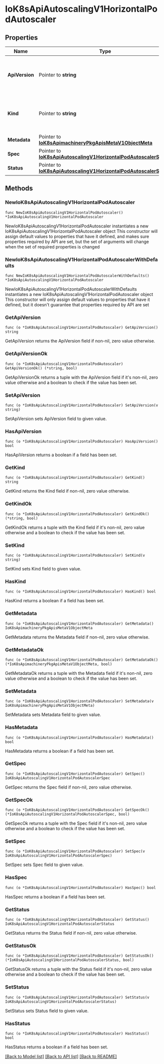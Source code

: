 # IoK8sApiAutoscalingV1HorizontalPodAutoscaler

## Properties

Name | Type | Description | Notes
------------ | ------------- | ------------- | -------------
**ApiVersion** | Pointer to **string** | APIVersion defines the versioned schema of this representation of an object. Servers should convert recognized schemas to the latest internal value, and may reject unrecognized values. More info: https://git.k8s.io/community/contributors/devel/sig-architecture/api-conventions.md#resources | [optional] 
**Kind** | Pointer to **string** | Kind is a string value representing the REST resource this object represents. Servers may infer this from the endpoint the client submits requests to. Cannot be updated. In CamelCase. More info: https://git.k8s.io/community/contributors/devel/sig-architecture/api-conventions.md#types-kinds | [optional] 
**Metadata** | Pointer to [**IoK8sApimachineryPkgApisMetaV1ObjectMeta**](IoK8sApimachineryPkgApisMetaV1ObjectMeta.md) |  | [optional] 
**Spec** | Pointer to [**IoK8sApiAutoscalingV1HorizontalPodAutoscalerSpec**](IoK8sApiAutoscalingV1HorizontalPodAutoscalerSpec.md) |  | [optional] 
**Status** | Pointer to [**IoK8sApiAutoscalingV1HorizontalPodAutoscalerStatus**](IoK8sApiAutoscalingV1HorizontalPodAutoscalerStatus.md) |  | [optional] 

## Methods

### NewIoK8sApiAutoscalingV1HorizontalPodAutoscaler

`func NewIoK8sApiAutoscalingV1HorizontalPodAutoscaler() *IoK8sApiAutoscalingV1HorizontalPodAutoscaler`

NewIoK8sApiAutoscalingV1HorizontalPodAutoscaler instantiates a new IoK8sApiAutoscalingV1HorizontalPodAutoscaler object
This constructor will assign default values to properties that have it defined,
and makes sure properties required by API are set, but the set of arguments
will change when the set of required properties is changed

### NewIoK8sApiAutoscalingV1HorizontalPodAutoscalerWithDefaults

`func NewIoK8sApiAutoscalingV1HorizontalPodAutoscalerWithDefaults() *IoK8sApiAutoscalingV1HorizontalPodAutoscaler`

NewIoK8sApiAutoscalingV1HorizontalPodAutoscalerWithDefaults instantiates a new IoK8sApiAutoscalingV1HorizontalPodAutoscaler object
This constructor will only assign default values to properties that have it defined,
but it doesn't guarantee that properties required by API are set

### GetApiVersion

`func (o *IoK8sApiAutoscalingV1HorizontalPodAutoscaler) GetApiVersion() string`

GetApiVersion returns the ApiVersion field if non-nil, zero value otherwise.

### GetApiVersionOk

`func (o *IoK8sApiAutoscalingV1HorizontalPodAutoscaler) GetApiVersionOk() (*string, bool)`

GetApiVersionOk returns a tuple with the ApiVersion field if it's non-nil, zero value otherwise
and a boolean to check if the value has been set.

### SetApiVersion

`func (o *IoK8sApiAutoscalingV1HorizontalPodAutoscaler) SetApiVersion(v string)`

SetApiVersion sets ApiVersion field to given value.

### HasApiVersion

`func (o *IoK8sApiAutoscalingV1HorizontalPodAutoscaler) HasApiVersion() bool`

HasApiVersion returns a boolean if a field has been set.

### GetKind

`func (o *IoK8sApiAutoscalingV1HorizontalPodAutoscaler) GetKind() string`

GetKind returns the Kind field if non-nil, zero value otherwise.

### GetKindOk

`func (o *IoK8sApiAutoscalingV1HorizontalPodAutoscaler) GetKindOk() (*string, bool)`

GetKindOk returns a tuple with the Kind field if it's non-nil, zero value otherwise
and a boolean to check if the value has been set.

### SetKind

`func (o *IoK8sApiAutoscalingV1HorizontalPodAutoscaler) SetKind(v string)`

SetKind sets Kind field to given value.

### HasKind

`func (o *IoK8sApiAutoscalingV1HorizontalPodAutoscaler) HasKind() bool`

HasKind returns a boolean if a field has been set.

### GetMetadata

`func (o *IoK8sApiAutoscalingV1HorizontalPodAutoscaler) GetMetadata() IoK8sApimachineryPkgApisMetaV1ObjectMeta`

GetMetadata returns the Metadata field if non-nil, zero value otherwise.

### GetMetadataOk

`func (o *IoK8sApiAutoscalingV1HorizontalPodAutoscaler) GetMetadataOk() (*IoK8sApimachineryPkgApisMetaV1ObjectMeta, bool)`

GetMetadataOk returns a tuple with the Metadata field if it's non-nil, zero value otherwise
and a boolean to check if the value has been set.

### SetMetadata

`func (o *IoK8sApiAutoscalingV1HorizontalPodAutoscaler) SetMetadata(v IoK8sApimachineryPkgApisMetaV1ObjectMeta)`

SetMetadata sets Metadata field to given value.

### HasMetadata

`func (o *IoK8sApiAutoscalingV1HorizontalPodAutoscaler) HasMetadata() bool`

HasMetadata returns a boolean if a field has been set.

### GetSpec

`func (o *IoK8sApiAutoscalingV1HorizontalPodAutoscaler) GetSpec() IoK8sApiAutoscalingV1HorizontalPodAutoscalerSpec`

GetSpec returns the Spec field if non-nil, zero value otherwise.

### GetSpecOk

`func (o *IoK8sApiAutoscalingV1HorizontalPodAutoscaler) GetSpecOk() (*IoK8sApiAutoscalingV1HorizontalPodAutoscalerSpec, bool)`

GetSpecOk returns a tuple with the Spec field if it's non-nil, zero value otherwise
and a boolean to check if the value has been set.

### SetSpec

`func (o *IoK8sApiAutoscalingV1HorizontalPodAutoscaler) SetSpec(v IoK8sApiAutoscalingV1HorizontalPodAutoscalerSpec)`

SetSpec sets Spec field to given value.

### HasSpec

`func (o *IoK8sApiAutoscalingV1HorizontalPodAutoscaler) HasSpec() bool`

HasSpec returns a boolean if a field has been set.

### GetStatus

`func (o *IoK8sApiAutoscalingV1HorizontalPodAutoscaler) GetStatus() IoK8sApiAutoscalingV1HorizontalPodAutoscalerStatus`

GetStatus returns the Status field if non-nil, zero value otherwise.

### GetStatusOk

`func (o *IoK8sApiAutoscalingV1HorizontalPodAutoscaler) GetStatusOk() (*IoK8sApiAutoscalingV1HorizontalPodAutoscalerStatus, bool)`

GetStatusOk returns a tuple with the Status field if it's non-nil, zero value otherwise
and a boolean to check if the value has been set.

### SetStatus

`func (o *IoK8sApiAutoscalingV1HorizontalPodAutoscaler) SetStatus(v IoK8sApiAutoscalingV1HorizontalPodAutoscalerStatus)`

SetStatus sets Status field to given value.

### HasStatus

`func (o *IoK8sApiAutoscalingV1HorizontalPodAutoscaler) HasStatus() bool`

HasStatus returns a boolean if a field has been set.


[[Back to Model list]](../README.md#documentation-for-models) [[Back to API list]](../README.md#documentation-for-api-endpoints) [[Back to README]](../README.md)


